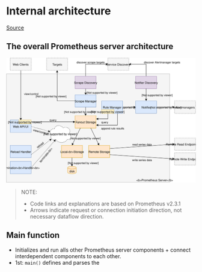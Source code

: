 # Internal architecture

[Source](https://github.com/prometheus/prometheus/blob/master/documentation/internal_architecture.md)

## The overall Prometheus server architecture

![overall-prometheus-architecture](https://github.com/prometheus/prometheus/raw/master/documentation/images/internal_architecture.svg?sanitize=true)

> NOTE:
>   * Code links and explanations are based on Prometheus v2.3.1
>   * Arrows indicate request or connection initiation direction, not necessary dataflow direction.

## Main function

* Initializes and run alls other Prometheus server components + connect interdependent components to each other.
* 1st: `main()` defines and parses the

